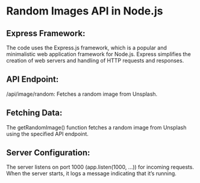 #  Random Images API in Node.js 

## Express Framework:

The code uses the Express.js framework, which is a popular and minimalistic web application framework for Node.js.
Express simplifies the creation of web servers and handling of HTTP requests and responses.


## API Endpoint:

 /api/image/random: Fetches a random image from Unsplash.

## Fetching Data:

 The getRandomImage() function fetches a random image from Unsplash using the specified API endpoint.


## Server Configuration:
The server listens on port 1000 (app.listen(1000, ...)) for incoming requests.
When the server starts, it logs a message indicating that it’s running.